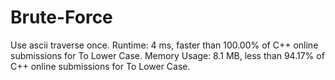 # Brute-Force
Use ascii traverse once.
Runtime: 4 ms, faster than 100.00% of C++ online submissions for To Lower Case.
Memory Usage: 8.1 MB, less than 94.17% of C++ online submissions for To Lower Case.
